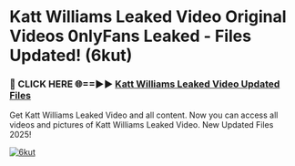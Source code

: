 # Katt Williams Leaked Video Original Videos 0nlyFans Leaked - Files Updated! (6kut)

<h3>🔴 CLICK HERE 🌐==►► <a href="https://tinyurl.com/2jnfzry5" rel="nofollow">Katt Williams Leaked Video Updated Files</a></h3>

Get Katt Williams Leaked Video and all content. Now you can access all videos and pictures of Katt Williams Leaked Video. New Updated Files 2025!

[![6kut](https://i.imgur.com/GyGTBgg.gif)](https://tinyurl.com/2jnfzry5)
